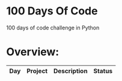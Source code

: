 # 100 Days Of Code
100 days of code challenge in Python

# Overview:

|Day| Project |Description| Status |
|--|--|--|--|
